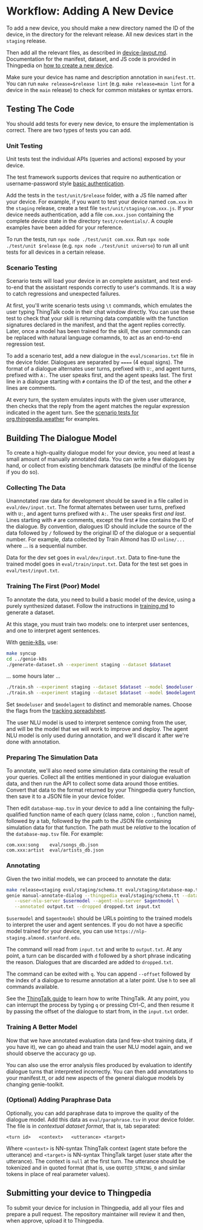 # Workflow: Adding A New Device

To add a new device, you should make a new directory named the ID of the device,
in the directory for the relevant release. All new devices start in the `staging` release.

Then add all the relevant files, as described in [device-layout.md](device-layout.md).
Documentation for the manifest, dataset, and JS code is provided in Thingpedia on [how to create a new device](https://almond.stanford.edu/doc/thingpedia-tutorial-hello-world.md).

Make sure your device has name and description annotation in `manifest.tt`.
You can run `make release=$release lint` (e.g. `make release=main lint` for a device
in the `main` release) to check for common mistakes or syntax errors.

## Testing The Code

You should add tests for every new device, to ensure the implementation is correct.
There are two types of tests you can add. 

### Unit Testing
Unit tests test the individual APIs (queries and actions) exposed by your device.

The test framework supports devices 
that require no authentication or username-password style 
[basic authentication](https://almond.stanford.edu/thingpedia/developers/thingpedia-device-intro-auth-n-discovery.md#username-and-password). 

Add the tests in the `test/unit/$release` folder, with a JS file named after your
device. For example, if you want to test your device named `com.xxx` in the `staging` release,
create a test file `test/unit/staging/com.xxx.js`.
If your device needs authentication, add a file `com.xxx.json` containing
the complete device state in the directory `test/credentials/`.
A couple examples have been added for your reference. 

To run the tests, run `npx node ./test/unit com.xxx`. Run `npx node ./test/unit $release` (e.g. `npx node ./test/unit universe`)
to run all unit tests for all devices in a certain release.

### Scenario Testing

Scenario tests will load your device in an complete assistant, and test end-to-end
that the assistant responds correctly to user's commands. It is a way to catch regressions
and unexpected failures.

At first, you'll write scenario tests using `\t` commands, which emulates the user typing
ThingTalk code in their chat window directly. You can use these test to check that your skill
is returning data compatible with the function signatures declared in the manifest, and that the agent
replies correctly. Later, once a model has been trained for the skill, the user commands can
be replaced with natural language comamnds, to act as an end-to-end regression test.

To add a scenario test, add a new dialogue in the `eval/scenarios.txt` file in the device folder.
Dialogues are separated by `====` (4 equal signs). The format of a dialogue alternates user turns, prefixed with `U:`, and agent turns, prefixed
with `A:`. The user speaks first, and the agent speaks last.
The first line in a dialogue starting with `#` contains the ID of the test, and the other
`#` lines are comments.

At every turn, the system emulates inputs with the given user utterance, then checks
that the reply from the agent matches the regular expression indicated in the agent turn.
See the [scenario tests for org.thingpedia.weather](../universe/org.thingpedia.weather/eval/scenarios.txt)
for examples.

## Building The Dialogue Model

To create a high-quality dialogue model for your device, you need at least a small amount of
manually annotated data. You can write a few dialogues by hand, or collect from existing benchmark datasets
(be mindful of the license if you do so).

### Collecting The Data
Unannotated raw data for development should be saved in a file called in `eval/dev/input.txt`.
The format alternates between user turns, prefixed with `U:`, and agent turns prefixed with `A:`.
The user speaks first _and last_.
Lines starting with `#` are comments, except the first `#` line contains the ID of the dialogue.
By convention, dialogues ID should include the source of the data followed by `/` followed by the original
ID of the dialogue or a sequential number. For example, data collected by Train Almond has ID `online/...`
where ... is a sequential number.

Data for the dev set goes in `eval/dev/input.txt`. Data to fine-tune the trained model goes in `eval/train/input.txt`.
Data for the test set goes in `eval/test/input.txt`.

### Training The First (Poor) Model
To annotate the data, you need to build a basic model of the device, using a purely synthesized
dataset. Follow the instructions in [training.md](training.md) to generate a dataset.

At this stage, you must train two models: one to interpret user sentences, and one to interpret
agent sentences. 

With [genie-k8s](https://github.com/stanford-oval/genie-k8s), use:
```bash
make syncup
cd ../genie-k8s
./generate-dataset.sh --experiment staging --dataset $dataset
```
... some hours later ... 
```bash
./train.sh --experiment staging --dataset $dataset --model $modeluser --task almond_dialogue_nlu -- $flags
./train.sh --experiment staging --dataset $dataset --model $modelagent --task almond_dialogue_nlu_agent -- $flags
```
Set `$modeluser` and `$modelagent` to distinct and memorable names. Choose the flags
from the [tracking spreadsheet](https://docs.google.com/spreadsheets/d/159oZV2aE4Jy7lTzyweSIuy03tU4rh1HPPIr8M8A63wo/edit#gid=1721165007).

The user NLU model is used to interpret sentence coming from the user, and will be the model
that we will work to improve and deploy. The agent NLU model is only used during annotation,
and we'll discard it after we're done with annotation.

### Preparing The Simulation Data

To annotate, we'll also need some simulation data containing the result of your queries.
Collect all the entities mentioned in your dialogue evaluation data, and then run the API
to collect some data around those entities. Convert that data to the format returned by
your Thingpedia query function, then save it to a JSON file in your device folder.

Then edit `database-map.tsv` in your device to add a line containing the fully-qualified
function name of each query (class name, colon `:`, function name), followed by a tab,
followed by the path to the JSON file containing simulation data for that function.
The path must be _relative_ to the location of the `database-map.tsv` file. For example:
```
com.xxx:song    eval/songs_db.json
com.xxx:artist  eval/artists_db.json
```

### Annotating

Given the two initial models, we can proceed to annotate the data:
```bash
make release=staging eval/staging/schema.tt eval/staging/database-map.tsv
genie manual-annotate-dialog --thingpedia eval/staging/schema.tt --database-file eval/staging/database-map.tsv \
   --user-nlu-server $usermodel --agent-nlu-server $agentmodel \
   --annotated output.txt --dropped dropped.txt input.txt
```

`$usermodel` and `$agentmodel` should be URLs pointing to the trained models to interpret the user
and agent sentences. If you do not have a specific model trained for your device, you can use
`https://nlp-staging.almond.stanford.edu`.

The command will read from `input.txt` and write to `output.txt`. At any point, a turn can be discarded
with `d` followed by a short phrase indicating the reason. Dialogues that are discarded are added to `dropped.txt`.

The command can be exited with `q`. You can append `--offset` followed by the index of a dialogue to resume
annotation at a later point. Use `h` to see all commands available.

See the [ThingTalk guide](https://wiki.almond.stanford.edu/thingtalk/guide) to learn how
to write ThingTalk.
At any point, you can interrupt the process by typing `q` or pressing Ctrl-C, and then resume it by passing
the offset of the dialogue to start from, in the `input.txt` order.

### Training A Better Model

Now that we have annotated evaluation data (and few-shot training data, if you have it),
we can go ahead and train the user NLU model again, and we should observe the accuracy go up.

You can also use the error analysis files produced by evaluation to identify dialogue turns
that interpreted incorrectly. You can then add annotations to your manifest.tt, or add
new aspects of the general dialogue models by changing genie-toolkit.

### (Optional) Adding Paraphrase Data

Optionally, you can add paraphrase data to improve the quality of the dialogue model. Add this
data as `eval/paraphrase.tsv` in your device folder. The file is in _contextual dataset format_,
that is, tab separated:
```
<turn id>   <context>   <utterance> <target>
```
Where `<context>` is NN-syntax ThingTalk context (agent state before the utterance) and
`<target>` is NN-syntax ThingTalk target (user state after the utterance). The context is `null`
at the first turn. The utterance should be tokenized and in quoted format (that is, use
`QUOTED_STRING_0` and similar tokens in place of real parameter values).

## Submitting your device to Thingpedia
To submit your device for inclusion in Thingpedia, add all your files and prepare a pull
request. The repository maintainer will review it and then, when approve, upload it to
Thingpedia.
